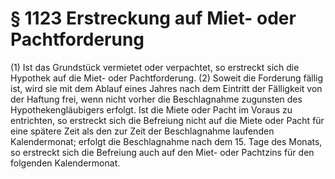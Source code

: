 # § 1123 Erstreckung auf Miet- oder Pachtforderung
(1) Ist das Grundstück vermietet oder verpachtet, so erstreckt sich die Hypothek auf die Miet- oder Pachtforderung.
(2) Soweit die Forderung fällig ist, wird sie mit dem Ablauf eines Jahres nach dem Eintritt der Fälligkeit von der Haftung frei, wenn nicht vorher die Beschlagnahme zugunsten des Hypothekengläubigers erfolgt. Ist die Miete oder Pacht im Voraus zu entrichten, so erstreckt sich die Befreiung nicht auf die Miete oder Pacht für eine spätere Zeit als den zur Zeit der Beschlagnahme laufenden Kalendermonat; erfolgt die Beschlagnahme nach dem 15. Tage des Monats, so erstreckt sich die Befreiung auch auf den Miet- oder Pachtzins für den folgenden Kalendermonat.